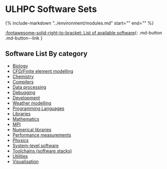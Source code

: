 # ULHPC Software Sets

{%
   include-markdown "../environment/modules.md"
   start="<!--swsets-versionning-start-->"
   end="<!--swsets-versionning-end-->"
%}

[:fontawesome-solid-right-to-bracket: List of available software](../software/swsets/all_softwares.md){: .md-button .md-button--link }

## Software List By category

- [Biology](../software/swsets/bio.md)
- [CFD/Finite element modelling](../software/swsets/cae.md)
- [Chemistry](../software/swsets/chem.md)
- [Compilers](../software/swsets/compiler.md)
- [Data processing](../software/swsets/data.md)
- [Debugging](../software/swsets/debugger.md)
- [Development](../software/swsets/devel.md)
- [Weather modelling](../software/swsets/geo.md)
- [Programming Languages](../software/swsets/lang.md)
- [Libraries](../software/swsets/lib.md)
- [Mathematics](../software/swsets/math.md)
- [MPI](../software/swsets/mpi.md)
- [Numerical libraries](../software/swsets/numlib.md)
- [Performance measurements](../software/swsets/perf.md)
- [Physics](../software/swsets/phys.md)
- [System-level software](../software/swsets/system.md)
- [Toolchains (software stacks)](../software/swsets/toolchain.md)
- [Utilities](../software/swsets/tools.md)
- [Visualisation](../software/swsets/vis.md)
